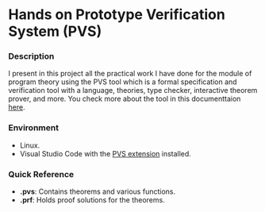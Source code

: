 # Hands on Prototype Verification System (PVS)
### Description
I present in this project all the practical work I have done for the module of program theory using the PVS tool which is a formal specification and verification tool with a language, theories, type checker, interactive theorem prover, and more. You check more about the tool in this documenttaion [here](https://pvs.csl.sri.com/).
### Environment
- Linux.
- Visual Studio Code with the [PVS extension](https://marketplace.visualstudio.com/items?itemName=paolomasci.vscode-pvs) installed.

### Quick Reference
* **.pvs**: Contains theorems and various functions.
* **.prf**: Holds proof solutions for the theorems.
